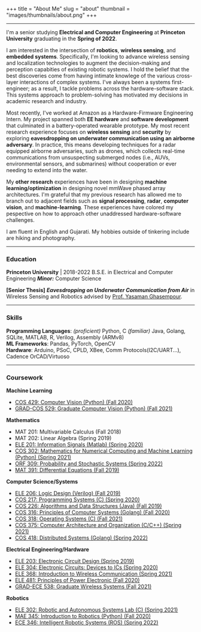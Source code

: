 +++
title = "About Me"
slug = "about"
thumbnail = "images/thumbnails/about.png"
+++

---------------------------
I'm a senior studying **Electrical and Computer Engineering** at **Princeton University** graduating in the **Spring of 2022**. 

I am interested in the intersection of **robotics**, **wireless sensing**, and **embedded systems**. Specifically, I'm looking to advance wireless sensing and localization technologies to augment the decision-making and perception capabities of existing robotic systems. I hold the belief that the best discoveries come from having intimate knowlege of the various cross-layer interactions of complex systems. I've always been a systems first-engineer; as a result, I tackle problems across the hardware-software stack. This systems approach to problem-solving has motivated my decisions in academic research and industry.

Most recently, I've worked at Amazon as a Hardware-Firmware Engineering Intern. My project spanned both **EE hardware** and **software development** that culminated in a battery-operated wearable prototype. My most recent research experience focuses on **wireless sensing** and **security** by exploring **eavesdropping on underwater communication using an airborne adversary**. In practice, this means developing techniques for a radar equipped airborne adversaries, such as drones, which collects real-time communications from unsuspecting submerged nodes (i.e., AUVs, environmental sensors, and submarines) without cooperation or ever needing to extend into the water.

My **other research** experiences have been in designing **machine learning/optimization** in designing novel mmWave phased array architectures. I'm grateful that my previous research has allowed me to branch out to adjacent fields such as **signal processing**, **radar**, **computer vision**, and **machine-learning**. These experiences have colored my pespective on how to approach other unaddressed hardware-software challenges.

I am fluent in English and Gujarati. My hobbies outside of tinkering include are hiking and photography.

---------------------------
### Education
**Princeton University** | 2018-2022 B.S.E. in Electrical and Computer Engineering ***Minor:*** Computer Science

**[Senior Thesis]** ***Eavesdropping on Underwater Communication from Air*** in Wireless Sensing and Robotics advised by [Prof. Yasaman Ghasempour](https://ece.princeton.edu/people/yasaman-ghasempour).

---------------------------

### Skills
**Programming Languages**: *(proficient)* Python, C *(familiar)* Java, Golang, SQLite, MATLAB, R, Verilog, Assembly (ARMv8)\
**ML Frameworks**: Pandas, PyTorch, OpenCV\
**Hardware**: Arduino, PSoC, CPLD, XBee, Comm Protocols(I2C/UART...), Cadence OrCAD/Virtuoso

---------------------------
### Coursework
**Machine Learning**  
- [COS 429: Computer Vision (Python) (Fall 2020)](https://registrar.princeton.edu/course-offerings/course-details?term=1212&courseid=009123)
- [GRAD-COS 529: Graduate Computer Vision (Python) (Fall 2021)](https://registrar.princeton.edu/course-offerings/course-details?term=1222&courseid=014920)

**Mathematics** 
- MAT 201: Multivariable Calculus (Fall 2018)  
- MAT 202: Linear Algebra (Spring 2019)
- [ELE 201: Information Signals (Matlab) (Spring 2020)](https://registrar.princeton.edu/course-offerings/course-details?term=1204&courseid=002461)
- [COS 302: Mathematics for Numerical Computing and Machine Learning (Python) (Spring 2021)](https://registrar.princeton.edu/course-offerings/course-details?term=1214&courseid=015411)
- [ORF 309: Probability and Stochastic Systems (Spring 2022)](https://registrar.princeton.edu/course-offerings/course-details?term=1224&courseid=007999)
- [MAT 391: Differential Equations (Fall 2019)](https://registrar.princeton.edu/course-offerings/course-details?term=1202&courseid=002329)

**Computer Science/Systems**  
- [ELE 206: Logic Design (Verilog) (Fall 2019)](https://registrar.princeton.edu/course-offerings/course-details?term=1202&courseid=002463)
- [COS 217: Programming Systems (C) (Spring 2020)](https://registrar.princeton.edu/course-offerings/course-details?term=1204&courseid=002053)
- [COS 226: Algorithms and Data Structures (Java) (Fall 2019)](https://registrar.princeton.edu/course-offerings/course-details?term=1202&courseid=002054)
- [COS 316: Principles of Computer Systems (Golang) (Fall 2020)](https://registrar.princeton.edu/course-offerings/course-details?term=1212&courseid=015166)
- [COS 318: Operating Systems (C) (Fall 2021)](https://registrar.princeton.edu/course-offerings/course-details?term=1222&courseid=002060)
- [COS 375: Computer Architecture and Organization (C/C++) (Spring 2021)](https://registrar.princeton.edu/course-offerings/course-details?term=1214&courseid=009084)
- [COS 418: Distributed Systems (Golang) (Spring 2022)](https://registrar.princeton.edu/course-offerings/course-details?term=1224&courseid=013749)  

**Electrical Engineering/Hardware**  
- [ELE 203: Electronic Circuit Design (Spring 2019)](https://registrar.princeton.edu/course-offerings/course-details?term=1194&courseid=002462)
- [ELE 304: Electronic Circuits: Devices to ICs (Spring 2020)](https://registrar.princeton.edu/course-offerings/course-details?term=1204&courseid=013092)
- [ELE 368: Introduction to Wireless Communication (Spring 2021)](https://registrar.princeton.edu/course-offerings/course-details?term=1214&courseid=015903)
- [ELE 481: Principles of Power Electronic (Fall 2020)](https://registrar.princeton.edu/course-offerings/course-details?term=1212&courseid=014456)
- [GRAD-ECE 538: Graduate Wireless Systems (Fall 2021)](https://registrar.princeton.edu/course-offerings/course-details?term=1222&courseid=002541)

**Robotics**
- [ELE 302: Robotic and Autonomous Systems Lab (C) (Spring 2021)](https://registrar.princeton.edu/course-offerings/course-details?term=1214&courseid=002472)
- [MAE 345: Introduction to Robotics (Python) (Fall 2020)](https://registrar.princeton.edu/course-offerings/course-details?term=1212&courseid=002348)
- [ECE 346: Intelligent Robotic Systems (ROS) (Spring 2022)](https://registrar.princeton.edu/course-offerings/course-details?term=1224&courseid=016252)
